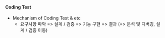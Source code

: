 #### Coding Test

- Mechanism of Coding Test & etc
    - 요구사항 파악 => 설계 / 검증 => 기능 구현 => 결과 (=> 분석 및 디버깅, 설계 / 검증 이동)
